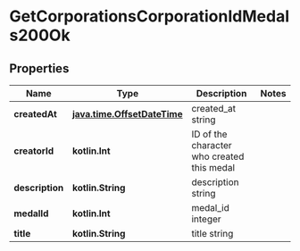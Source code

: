 
# GetCorporationsCorporationIdMedals200Ok

## Properties
Name | Type | Description | Notes
------------ | ------------- | ------------- | -------------
**createdAt** | [**java.time.OffsetDateTime**](java.time.OffsetDateTime.md) | created_at string | 
**creatorId** | **kotlin.Int** | ID of the character who created this medal | 
**description** | **kotlin.String** | description string | 
**medalId** | **kotlin.Int** | medal_id integer | 
**title** | **kotlin.String** | title string | 



